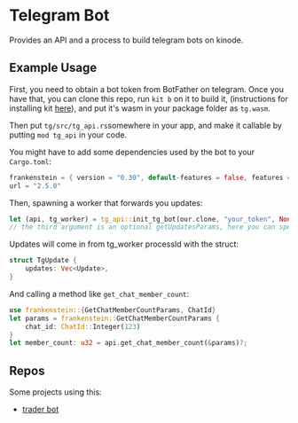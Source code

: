 # Telegram Bot

Provides an API and a process to build telegram bots on kinode.

## Example Usage

First, you need to obtain a bot token from BotFather on telegram.
Once you have that, you can clone this repo, run `kit b` on it to build it, (instructions for installing kit [here](https://github.com/kinode-dao/kit)), and put it's wasm in your package folder as `tg.wasm`.

Then put `tg/src/tg_api.rs`somewhere in your app, and make it callable by putting `mod tg_api` in your code.

You might have to add some dependencies used by the bot to your `Cargo.toml`:

```rust
frankenstein = { version = "0.30", default-features = false, features = ["telegram-trait"] }
url = "2.5.0"
```

Then, spawning a worker that forwards you updates:

```rust
let (api, tg_worker) = tg_api::init_tg_bot(our.clone, "your_token", None)?;
// the third argument is an optional getUpdatesParams, here you can specify if you want specific updates only!
```

Updates will come in from tg_worker processId with the struct:

```rust
struct TgUpdate {
    updates: Vec<Update>,
}
```

And calling a method like `get_chat_member_count`:

```rust
use frankenstein::{GetChatMemberCountParams, ChatId}
let params = frankenstein::GetChatMemberCountParams {
    chat_id: ChatId::Integer(123)
}
let member_count: u32 = api.get_chat_member_count(&params)?;
```

## Repos

Some projects using this:

- [trader bot](www.google.com)
